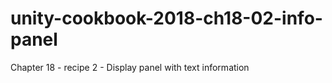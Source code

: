 # unity-cookbook-2018-ch18-02-info-panel
Chapter 18 - recipe 2 - Display panel with text information
